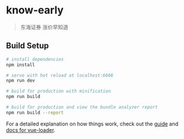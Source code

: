# know-early

> 东海证券 涨价早知道

## Build Setup

``` bash
# install dependencies
npm install

# serve with hot reload at localhost:6666
npm run dev

# build for production with minification
npm run build

# build for production and view the bundle analyzer report
npm run build --report
```

For a detailed explanation on how things work, check out the [guide](http://vuejs-templates.github.io/webpack/) and [docs for vue-loader](http://vuejs.github.io/vue-loader).
